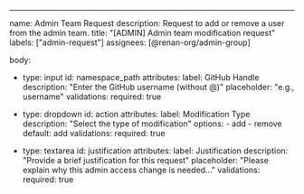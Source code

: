 ---
name: Admin Team Request
description: Request to add or remove a user from the admin team.
title: "[ADMIN] Admin team modification request"
labels: ["admin-request"]
assignees: [@renan-org/admin-group]

body:
  - type: input
    id: namespace_path
    attributes:
      label: GitHub Handle
      description: "Enter the GitHub username (without @)"
      placeholder: "e.g., username"
    validations:
      required: true

  - type: dropdown
    id: action
    attributes:
      label: Modification Type
      description: "Select the type of modification"
      options:
        - add
        - remove
      default: add
    validations:
      required: true

  - type: textarea
    id: justification
    attributes:
      label: Justification
      description: "Provide a brief justification for this request"
      placeholder: "Please explain why this admin access change is needed..."
    validations:
      required: true

